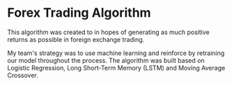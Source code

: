 # Forex Trading Algorithm

This algorithm was created to in hopes of generating as much positive returns as possible in foreign exchange trading.

My team's strategy was to use machine learning and reinforce by retraining our model throughout the process. The algorithm was built based on Logistic Regression, Long Short-Term Memory (LSTM) and Moving Average Crossover.

